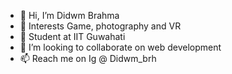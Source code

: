 - 👋 Hi, I’m Didwm Brahma
- 👀 Interests Game, photography and VR
- 🌱 Student at IIT Guwahati
- 💞️ I’m looking to collaborate on web development
- 📫 Reach me on Ig @ Didwm_brh
<!---
DidwmBr/DidwmBr is a ✨ special ✨ repository because its `README.md` (this file) appears on your GitHub profile.
You can click the Preview link to take a look at your changes.
--->
